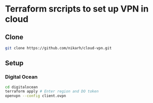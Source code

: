 # Terraform srcripts to set up VPN in cloud

## Clone
```sh
git clone https://github.com/nikarh/cloud-vpn.git
```

## Setup

### Digital Ocean
```sh
cd digitalocean
terraform apply # Enter region and DO token
openvpn --config client.ovpn
```

